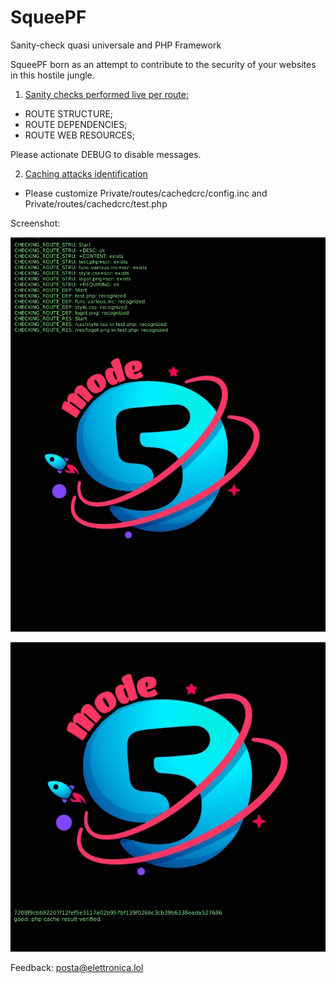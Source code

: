 # SqueePF
Sanity-check quasi universale and PHP Framework

SqueePF born as an attempt to contribute to the security of your websites in this hostile jungle.

1) <u>Sanity checks performed live per route:</u>
- ROUTE STRUCTURE;
- ROUTE DEPENDENCIES;
- ROUTE WEB RESOURCES;

Please actionate DEBUG to disable messages.

2) <u>Caching attacks identification</u>

- Please customize
   Private/routes/cachedcrc/config.inc
  and
   Private/routes/cachedcrc/test.php

Screenshot:

![SqueePF in action #1](/Public/res/screenshot1.png)<br>

![SqueePF in action #1](/Public/res/screenshot2.png)<br>

Feedback: posta@elettronica.lol
